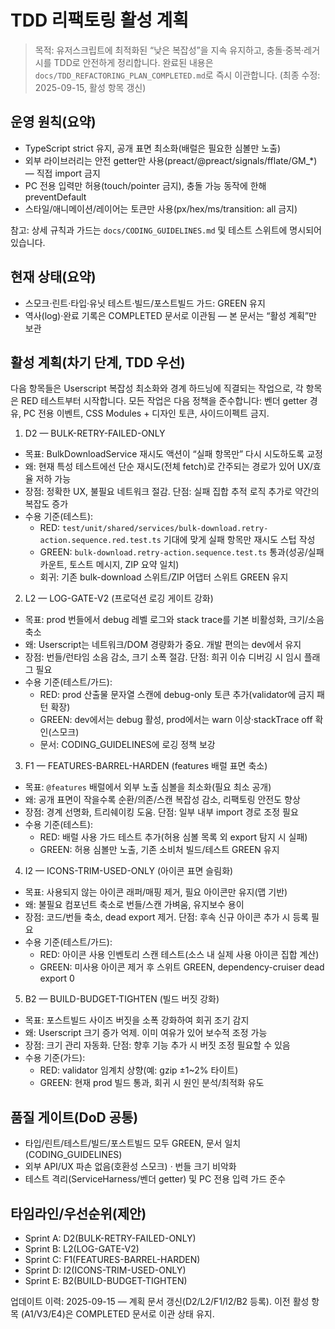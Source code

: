 # TDD 리팩토링 활성 계획

> 목적: 유저스크립트에 최적화된 “낮은 복잡성”을 지속 유지하고,
> 충돌·중복·레거시를 TDD로 안전하게 정리합니다. 완료된 내용은
> `docs/TDD_REFACTORING_PLAN_COMPLETED.md`로 즉시 이관합니다. (최종 수정:
> 2025-09-15, 활성 항목 갱신)

## 운영 원칙(요약)

- TypeScript strict 유지, 공개 표면 최소화(배럴은 필요한 심볼만 노출)
- 외부 라이브러리는 안전 getter만 사용(preact/@preact/signals/fflate/GM\_\*) —
  직접 import 금지
- PC 전용 입력만 허용(touch/pointer 금지), 충돌 가능 동작에 한해 preventDefault
- 스타일/애니메이션/레이어는 토큰만 사용(px/hex/ms/transition: all 금지)

참고: 상세 규칙과 가드는 `docs/CODING_GUIDELINES.md` 및 테스트 스위트에 명시되어
있습니다.

## 현재 상태(요약)

- 스모크·린트·타입·유닛 테스트·빌드/포스트빌드 가드: GREEN 유지
- 역사(log)·완료 기록은 COMPLETED 문서로 이관됨 — 본 문서는 “활성 계획”만 보관

## 활성 계획(차기 단계, TDD 우선)

다음 항목들은 Userscript 복잡성 최소화와 경계 하드닝에 직결되는 작업으로, 각
항목은 RED 테스트부터 시작합니다. 모든 작업은 다음 정책을 준수합니다: 벤더
getter 경유, PC 전용 이벤트, CSS Modules + 디자인 토큰, 사이드이펙트 금지.

1. D2 — BULK-RETRY-FAILED-ONLY

- 목표: BulkDownloadService 재시도 액션이 “실패 항목만” 다시 시도하도록 교정
- 왜: 현재 특성 테스트에선 단순 재시도(전체 fetch)로 간주되는 경로가 있어
  UX/효율 저하 가능
- 장점: 정확한 UX, 불필요 네트워크 절감. 단점: 실패 집합 추적 로직 추가로 약간의
  복잡도 증가
- 수용 기준(테스트):
  - RED:
    `test/unit/shared/services/bulk-download.retry-action.sequence.red.test.ts`
    기대에 맞게 실패 항목만 재시도 스텁 작성
  - GREEN: `bulk-download.retry-action.sequence.test.ts` 통과(성공/실패 카운트,
    토스트 메시지, ZIP 요약 일치)
  - 회귀: 기존 bulk-download 스위트/ZIP 어댑터 스위트 GREEN 유지

2. L2 — LOG-GATE-V2 (프로덕션 로깅 게이트 강화)

- 목표: prod 번들에서 debug 레벨 로그와 stack trace를 기본 비활성화, 크기/소음
  축소
- 왜: Userscript는 네트워크/DOM 경량화가 중요. 개발 편의는 dev에서 유지
- 장점: 번들/런타임 소음 감소, 크기 소폭 절감. 단점: 희귀 이슈 디버깅 시 임시
  플래그 필요
- 수용 기준(테스트/가드):
  - RED: prod 산출물 문자열 스캔에 debug-only 토큰 추가(validator에 금지 패턴
    확장)
  - GREEN: dev에서는 debug 활성, prod에서는 warn 이상·stackTrace off
    확인(스모크)
  - 문서: CODING_GUIDELINES에 로깅 정책 보강

3. F1 — FEATURES-BARREL-HARDEN (features 배럴 표면 축소)

- 목표: `@features` 배럴에서 외부 노출 심볼을 최소화(필요 최소 공개)
- 왜: 공개 표면이 작을수록 순환/의존/스캔 복잡성 감소, 리팩토링 안전도 향상
- 장점: 경계 선명화, 트리쉐이킹 도움. 단점: 일부 내부 import 경로 조정 필요
- 수용 기준(테스트):
  - RED: 배럴 사용 가드 테스트 추가(허용 심볼 목록 외 export 탐지 시 실패)
  - GREEN: 허용 심볼만 노출, 기존 소비처 빌드/테스트 GREEN 유지

4. I2 — ICONS-TRIM-USED-ONLY (아이콘 표면 슬림화)

- 목표: 사용되지 않는 아이콘 래퍼/매핑 제거, 필요 아이콘만 유지(맵 기반)
- 왜: 불필요 컴포넌트 축소로 번들/스캔 가벼움, 유지보수 용이
- 장점: 코드/번들 축소, dead export 제거. 단점: 후속 신규 아이콘 추가 시 등록
  필요
- 수용 기준(테스트/가드):
  - RED: 아이콘 사용 인벤토리 스캔 테스트(소스 내 실제 사용 아이콘 집합 계산)
  - GREEN: 미사용 아이콘 제거 후 스위트 GREEN, dependency-cruiser dead export 0

5. B2 — BUILD-BUDGET-TIGHTEN (빌드 버짓 강화)

- 목표: 포스트빌드 사이즈 버짓을 소폭 강화하여 회귀 조기 감지
- 왜: Userscript 크기 증가 억제. 이미 여유가 있어 보수적 조정 가능
- 장점: 크기 관리 자동화. 단점: 향후 기능 추가 시 버짓 조정 필요할 수 있음
- 수용 기준(가드):
  - RED: validator 임계치 상향(예: gzip ±1~2% 타이트)
  - GREEN: 현재 prod 빌드 통과, 회귀 시 원인 분석/최적화 유도

## 품질 게이트(DoD 공통)

- 타입/린트/테스트/빌드/포스트빌드 모두 GREEN, 문서 일치(CODING_GUIDELINES)
- 외부 API/UX 파손 없음(호환성 스모크) · 번들 크기 비악화
- 테스트 격리(ServiceHarness/벤더 getter) 및 PC 전용 입력 가드 준수

## 타임라인/우선순위(제안)

- Sprint A: D2(BULK-RETRY-FAILED-ONLY)
- Sprint B: L2(LOG-GATE-V2)
- Sprint C: F1(FEATURES-BARREL-HARDEN)
- Sprint D: I2(ICONS-TRIM-USED-ONLY)
- Sprint E: B2(BUILD-BUDGET-TIGHTEN)

업데이트 이력: 2025-09-15 — 계획 문서 갱신(D2/L2/F1/I2/B2 등록). 이전 활성 항목
(A1/V3/E4)은 COMPLETED 문서로 이관 상태 유지.
